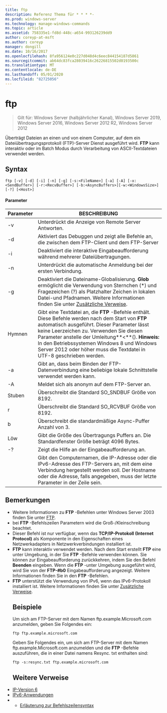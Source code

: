 ```yaml
---
title: ftp
description: Referenz Thema für * * * *-
ms.prod: windows-server
ms.technology: manage-windows-commands
ms.topic: article
ms.assetid: 758335e1-fd8d-448c-a654-993126239dd9
author: coreyp-at-msft
ms.author: coreyp
manager: dongill
ms.date: 10/16/2017
ms.openlocfilehash: 8fa956124e0c227d048d4c6eec844154187d5861
ms.sourcegitcommit: ab64dc83fca28039416c26226815502d0193500c
ms.translationtype: MT
ms.contentlocale: de-DE
ms.lasthandoff: 05/01/2020
ms.locfileid: "82725056"
---
```

# <a name="ftp"></a>ftp

> Gilt für: Windows Server (halbjährlicher Kanal), Windows Server 2019, Windows Server 2016, Windows Server 2012 R2, Windows Server 2012

Überträgt Dateien an einen und von einem Computer, auf dem ein Dateiübertragungsprotokoll (FTP)-Server Dienst ausgeführt wird. **FTP** kann interaktiv oder im Batch Modus durch Verarbeitung von ASCII-Textdateien verwendet werden. 
## <a name="syntax"></a>Syntax
```
ftp [-v] [-d] [-i] [-n] [-g] [-s:<FileName>] [-a] [-A] [-x:<SendBuffer>] [-r:<RecvBuffer>] [-b:<AsyncBuffers>][-w:<WindowsSize>]  [-?] [<Host>]
```
#### <a name="parameters"></a>Parameter

|     Parameter     |                                                                                                                                                      BESCHREIBUNG                                                                                                                                                      |
|-------------------|-----------------------------------------------------------------------------------------------------------------------------------------------------------------------------------------------------------------------------------------------------------------------------------------------------------------------|
|        -v         |                                                                                                                                    Unterdrückt die Anzeige von Remote Server Antworten.                                                                                                                                     |
|        -d         |                                                                                                               Aktiviert das Debuggen und zeigt alle Befehle an, die zwischen dem FTP-Client und dem FTP-Server                                                                                                                |
|        -i         |                                                                                                                            Deaktiviert die interaktive Eingabeaufforderung während mehrerer Dateiübertragungen.                                                                                                                             |
|        -n         |                                                                                                                                    Unterdrückt die automatische Anmeldung bei der ersten Verbindung.                                                                                                                                     |
|        -g         |                                         Deaktiviert die Dateiname-Globalisierung.  **Glob** ermöglicht die Verwendung von Sternchen (\*) und Fragezeichen (?) als Platzhalter Zeichen in lokalen Datei-und Pfadnamen. Weitere Informationen finden Sie unter [Zusätzliche Verweise](ftp.md#BKMK_additionalRef).                                          |
|   Hymnen<FileName>   | Gibt eine Textdatei an, die **FTP** -Befehle enthält. Diese Befehle werden nach dem Start von **FTP** automatisch ausgeführt. Dieser Parameter lässt keine Leerzeichen zu. Verwenden Sie diesen Parameter anstelle der Umleitung**<**(). **Hinweis:** In den Betriebssystemen Windows 8 und Windows Server 2012 oder höher muss die Textdatei in UTF-8 geschrieben werden. |
|        -a         |                                                                                                                 Gibt an, dass beim Binden der FTP-Datenverbindung eine beliebige lokale Schnittstelle verwendet werden kann.                                                                                                                  |
|        -A         |                                                                                                                                        Meldet sich als anonym auf dem FTP-Server an.                                                                                                                                         |
|  Stuben<SendBuffer>  |                                                                                                                                     Überschreibt die Standard SO_SNDBUF Größe von 8192.                                                                                                                                     |
|  r<RecvBuffer>  |                                                                                                                                     Überschreibt die Standard SO_RCVBUF Größe von 8192.                                                                                                                                     |
| b<AsyncBuffers> |                                                                                                                                    Überschreibt die standardmäßige Async-Puffer Anzahl von 3.                                                                                                                                     |
| Löw<WindowsSize>  |                                                                                                                   Gibt die Größe des Übertragungs Puffers an. Die Standardfenster Größe beträgt 4096 Bytes.                                                                                                                   |
|        -?         |                                                                                                                                         Zeigt die Hilfe an der Eingabeaufforderung an.                                                                                                                                          |
|      <host>       |                                                                    Gibt den Computernamen, die IP-Adresse oder die IPv6-Adresse des FTP-Servers an, mit dem eine Verbindung hergestellt werden soll. Der Hostname oder die Adresse, falls angegeben, muss der letzte Parameter in der Zeile sein.                                                                    |

## <a name="remarks"></a>Bemerkungen
- Weitere Informationen zu **FTP** -Befehlen unter Windows Server 2003 finden Sie unter [FTP](https://technet.microsoft.com/library/cc756013(v=ws.10).aspx).
- bei **FTP** -Befehlszeilen Parametern wird die Groß-/Kleinschreibung beachtet.
- Dieser Befehl ist nur verfügbar, wenn das **TCP/IP-Protokoll (Internet Protocol)** als Komponente in den Eigenschaften eines Netzwerkadapters in Netzwerkverbindungen installiert ist.
- **FTP** kann interaktiv verwendet werden. Nach dem Start erstellt **FTP** eine unter Umgebung, in der Sie **FTP** -Befehle verwenden können. Sie können zur Eingabeaufforderung zurückkehren, indem Sie den Befehl **Beenden** eingeben. Wenn die **FTP** -unter Umgebung ausgeführt wird, wird Sie von der **FTP-#b0** Eingabeaufforderung angezeigt. Weitere Informationen finden Sie in den **FTP** -Befehlen.
- **FTP** unterstützt die Verwendung von IPv6, wenn das IPv6-Protokoll installiert ist. Weitere Informationen finden Sie unter [Zusätzliche Verweise](ftp.md#BKMK_additionalRef).
  ## <a name="examples"></a>Beispiele
  Um sich am FTP-Server mit dem Namen ftp.example.Microsoft.com anzumelden, geben Sie Folgendes ein:
  ```
  ftp ftp.example.microsoft.com
  ```
  Geben Sie Folgendes ein, um sich am FTP-Server mit dem Namen ftp.example.Microsoft.com anzumelden und die **FTP** -Befehle auszuführen, die in einer Datei namens Resync. txt enthalten sind:
  ```
  ftp -s:resync.txt ftp.example.microsoft.com
  ```
  ## <a name="additional-references"></a><a name=BKMK_additionalRef></a>Weitere Verweise
- [IP-Version 6](https://technet.microsoft.com/library/cc738636(v=ws.10).aspx)
- [IPv6-Anwendungen](https://technet.microsoft.com/library/cc782509(v=ws.10).aspx)
- - [Erläuterung zur Befehlszeilensyntax](command-line-syntax-key.md)
